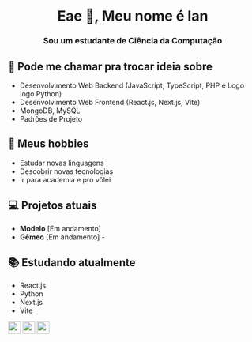 <h1 align="center">Eae 👋, Meu nome é Ian</h1>
<h3 align="center">Sou um estudante de Ciência da Computação</h3>

## 💬 Pode me chamar pra trocar ideia sobre
- Desenvolvimento Web Backend (JavaScript, TypeScript, PHP e Logo logo Python)
- Desenvolvimento Web Frontend (React.js, Next.js, Vite)
- MongoDB, MySQL
- Padrões de Projeto

## 📅 Meus hobbies
- Estudar novas linguagens
- Descobrir novas tecnologias
- Ir para academia e pro vôlei 

## 💻 Projetos atuais
- **Modelo** [Em andamento] 
- **Gêmeo** [Em andamento] - 

## 📚 Estudando atualmente
- React.js 
- Python
- Next.js
- Vite
<p><a href="https://x.com/Fautmelo"><img src="https://img.shields.io/badge/twitter-%231DA1F2.svg?&style=for-the-badge&logo=twitter&logoColor=white" height=25></a> <a href="https://www.linkedin.com/in/ian-melo-gon%C3%A7alves-36960031a/"><img src="https://img.shields.io/badge/linkedin-%230077B5.svg?&style=for-the-badge&logo=linkedin&logoColor=white" height=25></a> <a href="https://www.instagram.com/ian_melogg/"><img src="https://img.shields.io/badge/instagram-%23E4405F.svg?&style=for-the-badge&logo=instagram&logoColor=white" height=25></a>
  

